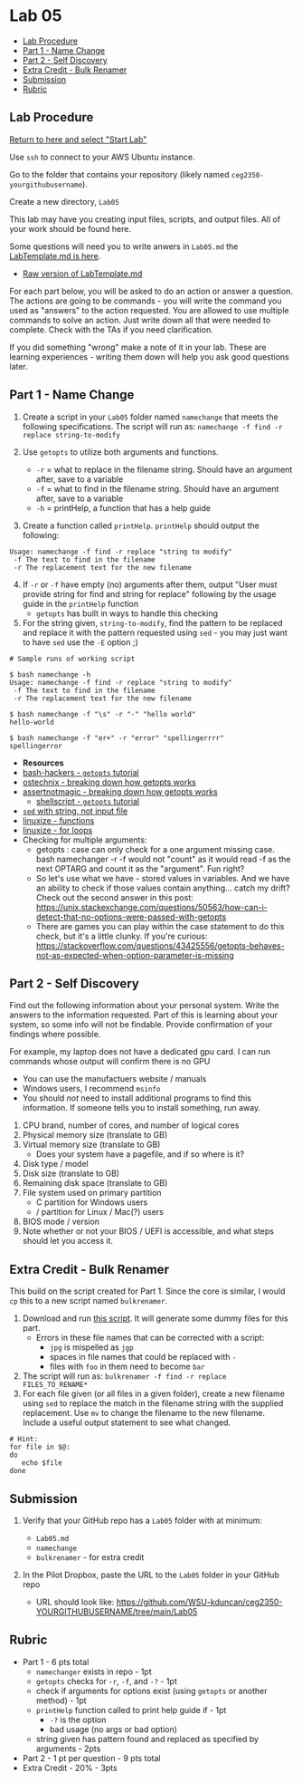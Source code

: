 # Lab 05

- [Lab Procedure](#Lab-Procedure)
- [Part 1 - Name Change](#Part-1---Name-Change)
- [Part 2 - Self Discovery](#Part-2---Self-Discovery)
- [Extra Credit - Bulk Renamer](#Extra-Credit---Bulk-Renamer)
- [Submission](#Submission)
- [Rubric](#Rubric)

## Lab Procedure

[Return to here and select "Start Lab"](https://awsacademy.instructure.com/courses/13249/modules/items/1136419)

Use `ssh` to connect to your AWS Ubuntu instance.

Go to the folder that contains your repository (likely named `ceg2350-yourgithubusername`).

Create a new directory, `Lab05`

This lab may have you creating input files, scripts, and output files. All of your work should be found here.

Some questions will need you to write anwers in `Lab05.md` the [LabTemplate.md is here](LabTemplate.md).

- [Raw version of LabTemplate.md](https://raw.githubusercontent.com/pattonsgirl/Spring2022-CEG2350/main/Labs/Lab05/LabTemplate.md)

For each part below, you will be asked to do an action or answer a question. The actions are going to be commands - you will write the command you used as "answers" to the action requested. You are allowed to use multiple commands to solve an action. Just write down all that were needed to complete. Check with the TAs if you need clarification.

If you did something "wrong" make a note of it in your lab. These are learning experiences - writing them down will help you ask good questions later.

## Part 1 - Name Change

1. Create a script in your `Lab05` folder named `namechange` that meets the following specifications. The script will run as: `namechange -f find -r replace string-to-modify`
2. Use `getopts` to utilize both arguments and functions.

   - `-r` = what to replace in the filename string. Should have an argument after, save to a variable
   - `-f` = what to find in the filename string. Should have an argument after, save to a variable
   - `-h` = printHelp, a function that has a help guide

3. Create a function called `printHelp`. `printHelp` should output the following:

```
Usage: namechange -f find -r replace "string to modify"
 -f The text to find in the filename
 -r The replacement text for the new filename
```

4. If `-r` or `-f` have empty (no) arguments after them, output "User must provide string for find and string for replace" following by the usage guide in the `printHelp` function
   - `getopts` has built in ways to handle this checking
5. For the string given, `string-to-modify`, find the pattern to be replaced and replace it with the pattern requested using `sed` - you may just want to have `sed` use the `-E` option ;)

```
# Sample runs of working script

$ bash namechange -h
Usage: namechange -f find -r replace "string to modify"
 -f The text to find in the filename
 -r The replacement text for the new filename

$ bash namechange -f "\s" -r "-" "hello world"
hello-world

$ bash namechange -f "er+" -r "error" "spellingerrrr"
spellingerror
```

- **Resources**
- [bash-hackers - `getopts` tutorial](https://wiki.bash-hackers.org/howto/getopts_tutorial)
- [ostechnix - breaking down how getopts works](https://ostechnix.com/parse-arguments-in-bash-scripts-using-getopts/)
- [assertnotmagic - breaking down how getopts works](https://www.assertnotmagic.com/2019/03/08/bash-advanced-arguments/)
  - [shellscript - `getopts` tutorial](https://www.shellscript.sh/tips/getopts/)
- [`sed` with string, not input file](https://stackoverflow.com/questions/13055889/sed-with-literal-string-not-input-file)
- [linuxize - functions](https://linuxize.com/post/bash-functions/)
- [linuxize - for loops](https://linuxize.com/post/bash-for-loop/)
- Checking for multiple arguments:
  - getopts : case can only check for a one argument missing case. bash namechanger -r -f​ would not "count" as it would read -f as the next OPTARG and count it as the "argument". Fun right?
  - So let's use what we have - stored values in variables. And we have an ability to check if those values contain anything... catch my drift? Check out the second answer in this post: https://unix.stackexchange.com/questions/50563/how-can-i-detect-that-no-options-were-passed-with-getopts
  - There are games you can play within the case statement to do this check, but it's a little clunky. If you're curious: https://stackoverflow.com/questions/43425556/getopts-behaves-not-as-expected-when-option-parameter-is-missing

## Part 2 - Self Discovery

Find out the following information about your personal system. Write the answers to the information requested. Part of this is learning about your system, so some info will not be findable. Provide confirmation of your findings where possible.

For example, my laptop does not have a dedicated gpu card. I can run commands whose output will confirm there is no GPU

- You can use the manufactuers website / manuals
- Windows users, I recommend `msinfo`
- You should _not_ need to install additional programs to find this information. If someone tells you to install something, run away.

1. CPU brand, number of cores, and number of logical cores
2. Physical memory size (translate to GB)
3. Virtual memory size (translate to GB)
   - Does your system have a pagefile, and if so where is it?
4. Disk type / model
5. Disk size (translate to GB)
6. Remaining disk space (translate to GB)
7. File system used on primary partition
   - C partition for Windows users
   - / partition for Linux / Mac(?) users
8. BIOS mode / version
9. Note whether or not your BIOS / UEFI is accessible, and what steps should let you access it.

## Extra Credit - Bulk Renamer

This build on the script created for Part 1. Since the core is similar, I would `cp` this to a new script named `bulkrenamer`.

1. Download and run [this script](createfiles.sh). It will generate some dummy files for this part.
   - Errors in these file names that can be corrected with a script:
     - `jpg` is mispelled as `jgp`
     - spaces in file names that could be replaced with `-`
     - files with `foo` in them need to become `bar`
2. The script will run as: `bulkrenamer -f find -r replace FILES_TO_RENAME*`
3. For each file given (or all files in a given folder), create a new filename using `sed` to replace the match in the filename string with the supplied replacement. Use `mv` to change the filename to the new filename. Include a useful output statement to see what changed.

```
# Hint:
for file in $@:
do
   echo $file
done
```

## Submission

1. Verify that your GitHub repo has a `Lab05` folder with at minimum:

   - `Lab05.md`
   - `namechange`
   - `bulkrenamer` - for extra credit

2. In the Pilot Dropbox, paste the URL to the `Lab05` folder in your GitHub repo
   - URL should look like: https://github.com/WSU-kduncan/ceg2350-YOURGITHUBUSERNAME/tree/main/Lab05

## Rubric

- Part 1 - 6 pts total
  - `namechanger` exists in repo - 1pt
  - `getopts` checks for `-r`, `-f`, and `-?` - 1pt
  - check if arguments for options exist (using `getopts` or another method) - 1pt
  - `printHelp` function called to print help guide if - 1pt
    - `-?` is the option
    - bad usage (no args or bad option)
  - string given has pattern found and replaced as specified by arguments - 2pts
- Part 2 - 1 pt per question - 9 pts total
- Extra Credit - 20% - 3pts
